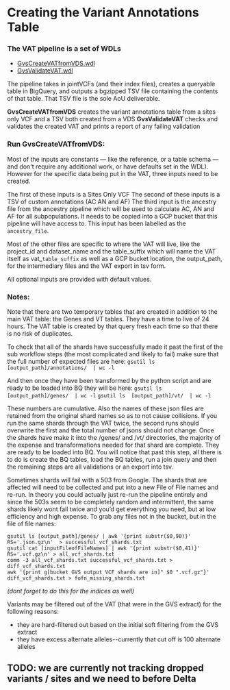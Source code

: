 
# Creating the Variant Annotations Table

### The VAT pipeline is a set of WDLs
- [GvsCreateVATfromVDS.wdl](/scripts/variantstore/wdl/GvsCreateVATfromVDS.wdl)
- [GvsValidateVAT.wdl](/scripts/variantstore/variant_annotations_table/GvsValidateVAT.wdl)

The pipeline takes in jointVCFs (and their index files), creates a queryable table in BigQuery, and outputs a bgzipped TSV file containing the contents of that table. That TSV file is the sole AoU deliverable.

**GvsCreateVATfromVDS** creates the variant annotations table from a sites only VCF and a TSV both created from a VDS
**GvsValidateVAT** checks and validates the created VAT and prints a report of any failing validation


### Run GvsCreateVATfromVDS:

Most of the inputs are constants — like the reference, or a table schema — and don't require any additional work, or have defaults set in the WDL). 
However for the specific data being put in the VAT, three inputs need to be created.

The first of these inputs is a Sites Only VCF
The second of these inputs is a TSV of custom annotations (AC AN and AF)
The third input is the ancestry file from the ancestry pipeline which will be used to calculate AC, AN and AF for all subpopulations. It needs to be copied into a GCP bucket that this pipeline will have access to. This input has been labelled as the `ancestry_file`.

Most of the other files are specific to where the VAT will live, like the project_id and dataset_name and the table_suffix which will name the VAT itself as vat_`table_suffix` as well as a GCP bucket location, the output_path, for the intermediary files and the VAT export in tsv form.

All optional inputs are provided with default values.


### Notes:

Note that there are two temporary tables that are created in addition to the main VAT table: the Genes and VT tables. They have a time to live of 24 hours.
The VAT table is created by that query fresh each time so that there is no risk of duplicates.  

To check that all of the shards have successfully made it past the first of the sub workflow steps (the most complicated and likely to fail) make sure that the full number of expected files are here:
`gsutil ls  [output_path]/annotations/  | wc -l`

And then once they have been transformed by the python script and are ready to be loaded into BQ they will be here:
`gsutil ls  [output_path]/genes/  | wc -l`
`gsutil ls  [output_path]/vt/  | wc -l`

These numbers are cumulative. Also the names of these json files are retained from the original shard names so as to not cause collisions. If you run the same shards through the VAT twice, the second runs should overwrite the first and the total number of jsons should not change.
Once the shards have make it into the /genes/ and /vt/ directories, the majority of the expense and transformations needed for that shard are complete.
They are ready to be loaded into BQ. You will notice that past this step, all there is to do is create the BQ tables, load the BQ tables, run a join query and then the remaining steps are all validations or an export into tsv.


Sometimes shards will fail with a 503 from Google. The shards that are affected will need to be collected and put into a new File of File names and re-run.
In theory you could actually just re-run the pipeline entirely and since the 503s seem to be completely random and intermittent, the same shards likely wont fail twice and you’d get everything you need, but at low efficiency and high expense.
To grab any files not in the bucket, but in the file of file names:

`gsutil ls [output_path]/genes/ | awk '{print substr($0,90)}' RS='.json.gz\n'  > successful_vcf_shards.txt`  
`gsutil cat [inputFileofFileNames] | awk '{print substr($0,41)}' RS='.vcf.gz\n' > all_vcf_shards.txt`  
`comm -3 all_vcf_shards.txt successful_vcf_shards.txt > diff_vcf_shards.txt`  
`awk '{print g[bucket GVS output VCF shards are in]" $0 ".vcf.gz"}' diff_vcf_shards.txt > fofn_missing_shards.txt`  

_(dont forget to do this for the indices as well)_

Variants may be filtered out of the VAT (that were in the GVS extract) for the following reasons:
- they are hard-filtered out based on the initial soft filtering from the GVS extract
- they have excess alternate alleles--currently that cut off is 100 alternate alleles

## TODO: we are currently not tracking dropped variants / sites and we need to before Delta












